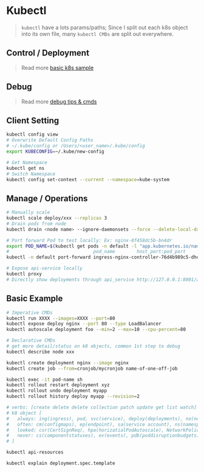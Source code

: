 # Kubectl
> `kubectl` have a lots params/paths; Since I split out each k8s object into its own file, many `kubectl CMDs` are split out everywhere.

## Control / Deployment
> Read more [basic k8s sample](./../../test/kind/README.md)

## Debug
> Read more [debug tips & cmds](./debug.md)

## Client Setting
```bash
kubectl config view
# Overwrite Default Config Paths
# ~/.kube/config or /Users/<user_name>/.kube/config
export KUBECONFIG=~/.kube/new-config

# Get Namespace
kubectl get ns
# Switch Namespace
kubectl config set-context --current --namespace=kube-system
```

## Manage / Operations
```bash
# Manually scale
kubectl scale deploy/xxx --replicas 3
# Drain pods from node
kubectl drain <node name> --ignore-daemonsets --force --delete-local-data

# Port forward Pod to test locally: Ex: nginx-8f458dc5b-bn4dr
export POD_NAME=$(kubectl get pods -n default -l "app.kubernetes.io/name=kubernetes-dashboard,app.kubernetes.io/instance=kubernetes-dashboard" -o jsonpath="{.items[0].metadata.name}")
#                               pod_name        host_port:pod_port
kubectl -n default port-forward ingress-nginx-controller-76d4b989c5-dhqbr 1111:80

# Expose api-service locally
kubectl proxy
# Directly show deployments through api_service http://127.0.0.1:8001/apis/apps/v1/namespaces/default/deployments
```

## Basic Example
```bash
# Imperative CMDs
kubectl run XXXX --images=XXXX --port=80
kubectl expose deploy nginx --port 80 --type LoadBalancer
kubectl autoscale deployment foo --min=2 --max=10 --cpu-percent=80

# Declarative CMDs
# get more detail/status on k8 objects, common 1st step to debug
kubectl describe node xxx

kubectl create deployment nginx --image nginx
kubectl create job --from=cronjob/mycronjob name-of-one-off-job

kubectl exec -it pod-name sh
kubectl rollout restart deployment xyz
kubectl rollout undo deployment myapp
kubectl rollout history deploy myapp --revision=2

# verbs: [create delete delete collection patch update get list watch]
# k8 object [
#   always: ing(ingress), pod, svc(service), deploy(deployments), no(node), secrets, cj(cronjob)
#   often: cm(configmaps), ep(endpoint), sa(service account), ns(namespace), role/clusterRole, roleBinding/clusterRoleBinding, dm(daemonset)
#   looked: csr(CertSignReq), hpa(horizatialPodAutoscale), NetworkPolicy, 
#   never: cs(componentstatuses), ev(events), pdb(poddisruptionbudgets), psp(podsecuritypolicies), pc(priorityclasses)
# ]

kubectl api-resources

kubectl explain deployment.spec.template

```